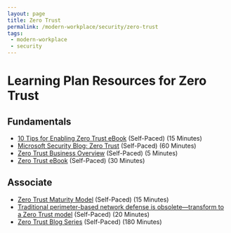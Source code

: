 ```yaml
---
layout: page
title: Zero Trust
permalink: /modern-workplace/security/zero-trust
tags:
 - modern-workplace
 - security
---
```


# Learning Plan Resources for Zero Trust

## Fundamentals

* [10 Tips for Enabling Zero Trust eBook](https://discover.microsoft.com/10-tips-for-enabling-zero-trust-ebook/) (Self-Paced) (15 Minutes)
* [Microsoft Security Blog: Zero Trust](https://www.microsoft.com/security/blog/zero-trust/) (Self-Paced) (60 Minutes)
* [Zero Trust Business Overview](https://www.microsoft.com/en-us/security/business/zero-trust) (Self-Paced) (5 Minutes)
* [Zero Trust eBook](https://query.prod.cms.rt.microsoft.com/cms/api/am/binary/RE3YnRL) (Self-Paced) (30 Minutes)

## Associate

* [Zero Trust Maturity Model](https://aka.ms/Zero-Trust-Vision) (Self-Paced) (15 Minutes)
* [Traditional perimeter-based network defense is obsolete—transform to a Zero Trust model](https://www.microsoft.com/security/blog/?p=89995) (Self-Paced) (20 Minutes)
* [Zero Trust Blog Series](https://www.microsoft.com/security/blog/2018/12/17/zero-trust-part-1-identity-and-access-management/) (Self-Paced) (180 Minutes)
